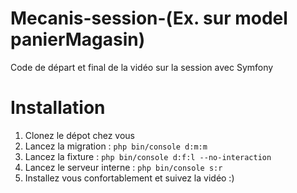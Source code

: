 # Mecanis-session-(Ex. sur model panierMagasin)
Code de départ et final de la vidéo sur la session avec Symfony

# Installation
1. Clonez le dépot chez vous
2. Lancez la migration : `php bin/console d:m:m`
3. Lancez la fixture : `php bin/console d:f:l --no-interaction`
4. Lancez le serveur interne : `php bin/console s:r`
5. Installez vous confortablement et suivez la vidéo :)
